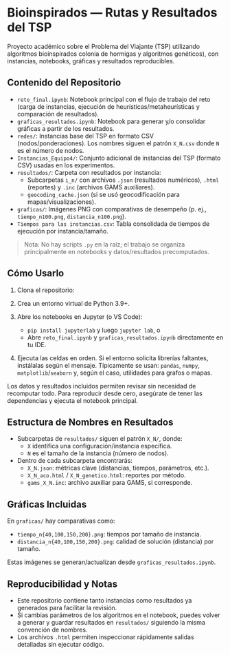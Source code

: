 # Bioinspirados — Rutas y Resultados del TSP

Proyecto académico sobre el Problema del Viajante (TSP) utilizando algoritmos bioinspirados colonia de hormigas y algoritmos genéticos), con instancias, notebooks, gráficas y resultados reproducibles.

## Contenido del Repositorio

- `reto_final.ipynb`: Notebook principal con el flujo de trabajo del reto (carga de instancias, ejecución de heurísticas/metaheurísticas y comparación de resultados).
- `graficas_resultados.ipynb`: Notebook para generar y/o consolidar gráficas a partir de los resultados.
- `redes/`: Instancias base del TSP en formato CSV (nodos/ponderaciones). Los nombres siguen el patrón `X_N.csv` donde `N` es el número de nodos.
- `Instancias_Equipo4/`: Conjunto adicional de instancias del TSP (formato CSV) usadas en los experimentos.
- `resultados/`: Carpeta con resultados por instancia:
  - Subcarpetas `i_n/` con archivos `.json` (resultados numéricos), `.html` (reportes) y `.inc` (archivos GAMS auxiliares).
  - `geocoding_cache.json` (si se usó geocodificación para mapas/visualizaciones).
- `graficas/`: Imágenes PNG con comparativas de desempeño (p. ej., `tiempo_n100.png`, `distancia_n100.png`).
- `Tiempos para las instancias.csv`: Tabla consolidada de tiempos de ejecución por instancia/tamaño.

> Nota: No hay scripts `.py` en la raíz; el trabajo se organiza principalmente en notebooks y datos/resultados precomputados.

## Cómo Usarlo

1. Clona el repositorio:
   
2. Crea un entorno virtual de Python 3.9+.
3. Abre los notebooks en Jupyter (o VS Code):
   - `pip install jupyterlab` y luego `jupyter lab`, o
   - Abre `reto_final.ipynb` y `graficas_resultados.ipynb` directamente en tu IDE.
4. Ejecuta las celdas en orden. Si el entorno solicita librerías faltantes, instálalas según el mensaje. Típicamente se usan: `pandas`, `numpy`, `matplotlib`/`seaborn` y, según el caso, utilidades para grafos o mapas.

Los datos y resultados incluidos permiten revisar sin necesidad de recomputar todo. Para reproducir desde cero, asegúrate de tener las dependencias y ejecuta el notebook principal.

## Estructura de Nombres en Resultados

- Subcarpetas de `resultados/` siguen el patrón `X_N/`, donde:
  - `X` identifica una configuración/instancia específica.
  - `N` es el tamaño de la instancia (número de nodos).
- Dentro de cada subcarpeta encontrarás:
  - `X_N.json`: métricas clave (distancias, tiempos, parámetros, etc.).
  - `X_N_aco.html` / `X_N_genetico.html`: reportes por método.
  - `gams_X_N.inc`: archivo auxiliar para GAMS, si corresponde.

## Gráficas Incluidas

En `graficas/` hay comparativas como:
- `tiempo_n{40,100,150,200}.png`: tiempos por tamaño de instancia.
- `distancia_n{40,100,150,200}.png`: calidad de solución (distancia) por tamaño.

Estas imágenes se generan/actualizan desde `graficas_resultados.ipynb`.

## Reproducibilidad y Notas

- Este repositorio contiene tanto instancias como resultados ya generados para facilitar la revisión.
- Si cambias parámetros de los algoritmos en el notebook, puedes volver a generar y guardar resultados en `resultados/` siguiendo la misma convención de nombres.
- Los archivos `.html` permiten inspeccionar rápidamente salidas detalladas sin ejecutar código.



